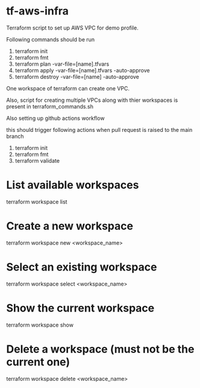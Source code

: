 # tf-aws-infra

Terraform script to set up AWS VPC for demo profile.

Following commands should be run
1. terraform init 
2. terraform fmt 
3. terraform plan -var-file=[name].tfvars   
4. terraform apply -var-file=[name].tfvars -auto-approve
5. terraform destroy -var-file=[name] -auto-approve

One workspace of terraform can create one VPC. 

Also, script for creating multiple VPCs along with thier workspaces is present in terraform_commands.sh

Also setting up github actions workflow

this should trigger following actions when pull request is raised to the main branch

1. terraform init 
2. terraform fmt 
3. terraform validate 

# List available workspaces
terraform workspace list

# Create a new workspace
terraform workspace new <workspace_name>

# Select an existing workspace
terraform workspace select <workspace_name>

# Show the current workspace
terraform workspace show

# Delete a workspace (must not be the current one)
terraform workspace delete <workspace_name>
